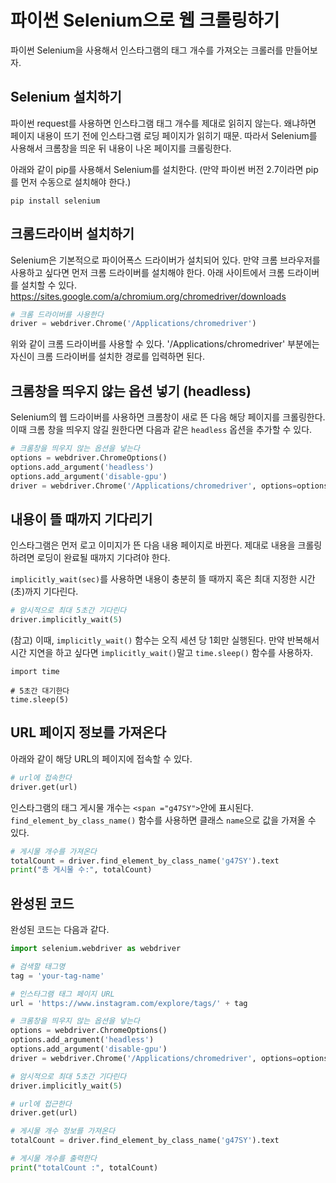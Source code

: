 # 파이썬 Selenium으로 웹 크롤링하기

파이썬 Selenium을 사용해서 인스타그램의 태그 개수를 가져오는 크롤러를 만들어보자. 

## Selenium 설치하기

파이썬 request를 사용하면 인스타그램 태그 개수를 제대로 읽히지 않는다. 왜냐하면 페이지 내용이 뜨기 전에 인스타그램 로딩 페이지가 읽히기 때문. 따라서 Selenium를 사용해서 크롬창을 띄운 뒤 내용이 나온 페이지를 크롤링한다.

아래와 같이 pip를 사용해서 Selenium를 설치한다. (만약 파이썬 버전 2.7이라면 pip를 먼저 수동으로 설치해야 한다.) 

```
pip install selenium
```

## 크롬드라이버 설치하기

Selenium은 기본적으로 파이어폭스 드라이버가 설치되어 있다. 만약 크롬 브라우저를 사용하고 싶다면 먼저 크롬 드라이버를 설치해야 한다. 아래 사이트에서 크롬 드라이버를 설치할 수 있다.	
https://sites.google.com/a/chromium.org/chromedriver/downloads	

 ```Python	
# 크롬 드라이버를 사용한다	
driver = webdriver.Chrome('/Applications/chromedriver')	
 ```
위와 같이 크롬 드라이버를 사용할 수 있다. '/Applications/chromedriver' 부분에는 자신이 크롬 드라이버를 설치한 경로를 입력하면 된다.

## 크롬창을 띄우지 않는 옵션 넣기 (headless)	

Selenium의 웹 드라이버를 사용하면 크롬창이 새로 뜬 다음 해당 페이지를 크롤링한다. 이때 크롬 창을 띄우지 않길 원한다면 다음과 같은 ``headless`` 옵션을 추가할 수 있다.	

 ```Python	
# 크롬창을 띄우지 않는 옵션을 넣는다	
options = webdriver.ChromeOptions()	
options.add_argument('headless')	
options.add_argument('disable-gpu')	
driver = webdriver.Chrome('/Applications/chromedriver', options=options)

 ```
## 내용이 뜰 때까지 기다리기
인스타그램은 먼저 로고 이미지가 뜬 다음 내용 페이지로 바뀐다. 제대로 내용을 크롤링하려면 로딩이 완료될 때까지 기다려야 한다.

``implicitly_wait(sec)``를 사용하면 내용이 충분히 뜰 때까지 혹은 최대 지정한 시간(초)까지 기다린다. 

```Python	
# 암시적으로 최대 5초간 기다린다
driver.implicitly_wait(5)
```

(참고) 이때, ``implicitly_wait()`` 함수는 오직 세션 당 1회만 실행된다.  만약 반복해서 시간 지연을 하고 싶다면 ``implicitly_wait()``말고 ``time.sleep()`` 함수를 사용하자.

```
import time

# 5초간 대기한다
time.sleep(5)
```

## URL 페이지 정보를 가져온다

아래와 같이 해당 URL의 페이지에 접속할 수 있다.

```Python
# url에 접속한다
driver.get(url)
```

인스타그램의 태그 게시물 개수는 ``<span ="g47SY">``안에 표시된다. ``find_element_by_class_name()`` 함수를 사용하면 클래스 ``name``으로 값을 가져올 수 있다.  

```Python
# 게시물 개수를 가져온다
totalCount = driver.find_element_by_class_name('g47SY').text 
print("총 게시물 수:", totalCount)
```

## 완성된 코드	

완성된 코드는 다음과 같다.

 ```Python
import selenium.webdriver as webdriver	

# 검색할 태그명
tag = 'your-tag-name'

# 인스타그램 태그 페이지 URL	
url = 'https://www.instagram.com/explore/tags/' + tag 

# 크롬창을 띄우지 않는 옵션을 넣는다	
options = webdriver.ChromeOptions()	
options.add_argument('headless')	
options.add_argument('disable-gpu')	
driver = webdriver.Chrome('/Applications/chromedriver', options=options)	

# 암시적으로 최대 5초간 기다린다
driver.implicitly_wait(5)

# url에 접근한다
driver.get(url)

# 게시물 개수 정보를 가져온다
totalCount = driver.find_element_by_class_name('g47SY').text 

# 게시물 개수를 출력한다
print("totalCount :", totalCount)	
 ```